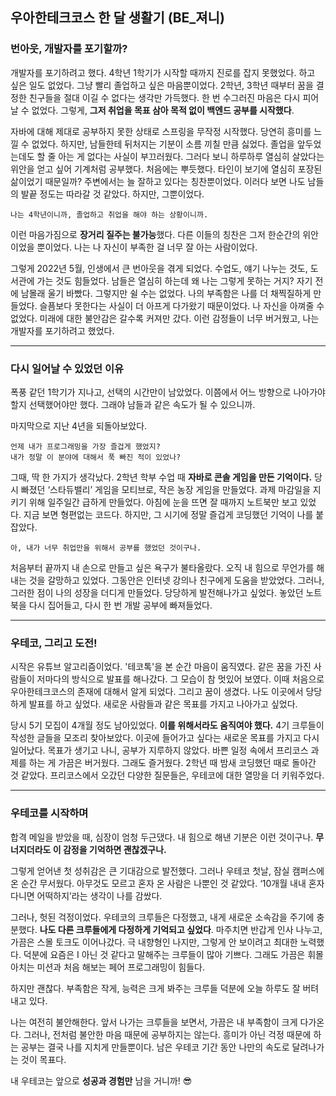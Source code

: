 ## 우아한테크코스 한 달 생활기 (BE_져니)


### 번아웃, 개발자를 포기할까?

개발자를 포기하려고 했다. 4학년 1학기가 시작할 때까지 진로를 잡지 못했었다. 하고 싶은 일도 없었다. 그냥 빨리 졸업하고 싶은 마음뿐이었다. 2학년, 3학년 때부터 꿈을 결정한 친구들을 절대 이길 수 없다는 생각만 가득했다. 한 번 수그러진 마음은 다시 피어날 수 없었다. 그렇게, **그저 취업을 목표 삼아 목적 없이 백엔드 공부를 시작했다**.  

자바에 대해 제대로 공부하지 못한 상태로 스프링을 무작정 시작했다. 당연히 흥미를 느낄 수 없었다. 하지만, 남들한테 뒤처지는 기분이 소름 끼칠 만큼 싫었다. 졸업을 앞두었는데도 할 줄 아는 게 없다는 사실이 부끄러웠다. 그러다 보니 하루하루 열심히 살았다는 위안을 얻고 싶어 기계처럼 공부했다. 처음에는 뿌듯했다. 타인이 보기에 열심히 포장된 삶이었기 때문일까? 주변에서는 늘 잘하고 있다는 칭찬뿐이었다. 이러다 보면 나도 남들의 발끝 정도는 따라갈 것 같았다. 하지만, 그뿐이었다. 

`나는 4학년이니까, 졸업하고 취업을 해야 하는 상황이니까.`

이런 마음가짐으로 **장거리 질주는 불가능**했다. 다른 이들의 칭찬은 그저 한순간의 위안이었을 뿐이었다. 나는 나 자신이 부족한 걸 너무 잘 아는 사람이었다.  

그렇게 2022년 5월, 인생에서 큰 번아웃을 겪게 되었다. 수업도, 얘기 나누는 것도, 도서관에 가는 것도 힘들었다. 남들은 열심히 하는데 왜 나는 그렇게 못하는 거지? 자기 전에 남몰래 울기 바빴다. 그렇지만 쉴 수는 없었다. 나의 부족함은 나를 더 채찍질하게 만들었다. 슬픔보다 못한다는 사실이 더 아프게 다가왔기 때문이었다. 나 자신을 아껴줄 수 없었다. 미래에 대한 불안감은 갈수록 커져만 갔다. 이런 감정들이 너무 버거웠고, 나는 개발자를 포기하려고 했었다.

---

### 다시 일어날 수 있었던 이유
폭풍 같던 1학기가 지나고, 선택의 시간만이 남았었다. 이쯤에서 어느 방향으로 나아가야 할지 선택했어야만 했다. 그래야 남들과 같은 속도가 될 수 있으니까.   

마지막으로 지난 4년을 되돌아보았다.

`언제 내가 프로그래밍을 가장 즐겁게 했었지?`  
`내가 정말 이 분야에 대해서 푹 빠진 적이 있었나?`

그때, 딱 한 가지가 생각났다. 2학년 학부 수업 때 **자바로 콘솔 게임을 만든 기억이다.** 당시 빠졌던 ‘스타듀밸리’ 게임을 모티브로, 작은 농장 게임을 만들었다. 과제 마감일을 지키기 위해 일주일간 급하게 만들었다. 아침에 눈을 뜨면 잘 때까지 노트북만 보고 있었다. 지금 보면 형편없는 코드다. 하지만, 그 시기에 정말 즐겁게 코딩했던 기억이 나를 붙잡았다.

`아, 내가 너무 취업만을 위해서 공부를 했었던 것이구나.`  

처음부터 끝까지 내 손으로 만들고 싶은 욕구가 불타올랐다. 오직 내 힘으로 무언가를 해내는 것을 갈망하고 있었다. 그동안은 인터넷 강의나 친구에게 도움을 받았었다. 그러나, 그러한 점이 나의 성장을 더디게 만들었다. 당당하게 발전해나가고 싶었다. 놓았던 노트북을 다시 집어들고, 다시 한 번 개발 공부에 빠져들었다.

---

### 우테코, 그리고 도전!

시작은 유튜브 알고리즘이었다. '테코톡'을 본 순간 마음이 움직였다. 같은 꿈을 가진 사람들이 저마다의 방식으로 발표를 해나갔다. 그 모습이 참 멋있어 보였다. 이때 처음으로 우아한테크코스의 존재에 대해서 알게 되었다. 그리고 꿈이 생겼다. 나도 이곳에서 당당하게 발표를 하고 싶었다. 새로운 사람들과 같은 목표를 가지고 나아가고 싶었다. 

당시 5기 모집이 4개월 정도 남아있었다. **이를 위해서라도 움직여야 했다.** 4기 크루들이 작성한 글들을 모조리 찾아보았다. 이곳에 들어가고 싶다는 새로운 목표를 가지고 다시 일어났다. 목표가 생기고 나니, 공부가 지루하지 않았다. 바쁜 일정 속에서 프리코스 과제를 하는 게 가끔은 버거웠다. 그래도 즐거웠다. 2학년 때 밤새 코딩했던 때로 돌아간 것 같았다. 프리코스에서 오갔던 다양한 질문들은, 우테코에 대한 열망을 더 키워주었다.

---

### 우테코를 시작하며

합격 메일을 받았을 때, 심장이 엄청 두근댔다. 내 힘으로 해낸 기분은 이런 것이구나. **무너지더라도 이 감정을 기억하면 괜찮겠구나.**  

그렇게 얻어낸 첫 성취감은 큰 기대감으로 발전했다. 그러나 우테코 첫날, 잠실 캠퍼스에 온 순간 무서웠다. 아무것도 모르고 혼자 온 사람은 나뿐인 것 같았다. ‘10개월 내내 혼자 다니면 어떡하지’라는 생각이 나를 감쌌다.

그러나, 헛된 걱정이었다. 우테코의 크루들은 다정했고, 내게 새로운 소속감을 주기에 충분했다. **나도 다른 크루들에게 다정하게 기억되고 싶었다**. 마주치면 반갑게 인사 나누고, 가끔은 스몰 토크도 이어나갔다. 극 내향형인 나지만, 그렇게 안 보이려고 최대한 노력했다. 덕분에 요즘은 I 아닌 것 같다고 말해주는 크루들이 많아 기쁘다. 그래도 가끔은 휘몰아치는 미션과 처음 해보는 페어 프로그래밍이 힘들다.  

하지만 괜찮다. 부족함은 작게, 능력은 크게 봐주는 크루들 덕분에 오늘 하루도 잘 버텨내고 있다.

나는 여전히 불안해한다. 앞서 나가는 크루들을 보면서, 가끔은 내 부족함이 크게 다가온다. 그러나, 전처럼 불안한 마음 때문에 공부하지는 않는다. 흥미가 아닌 걱정 때문에 하는 공부는 결국 나를 지치게 만들뿐이다. 남은 우테코 기간 동안 나만의 속도로 달려나가는 것이 목표다.   

내 우테코는 앞으로 **성공과 경험만** 남을 거니까! 😎
